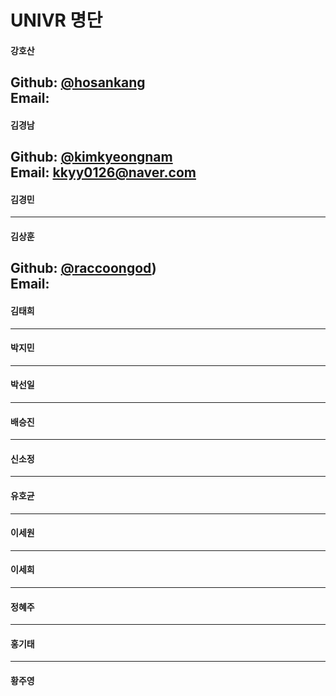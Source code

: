 # UNIVR 명단
#### 강호산
Github: [@hosankang](https://github.com/hosankang)  
Email: 
---
#### 김경남 
Github: [@kimkyeongnam](https://github.com/kimkyeongnam)  
Email: kkyy0126@naver.com
---
#### 김경민
---
#### 김상훈 
Github: [@raccoongod](https://github.com/raccoongod))  
Email: 
---
#### 김태희 
---
#### 박지민
---
#### 박선일 
---
#### 배승진 
---
#### 신소정 
---
#### 유호균 
---
#### 이세원 
---
#### 이세희 
---
#### 정혜주 
---
#### 홍기태 
---
#### 황주영 
